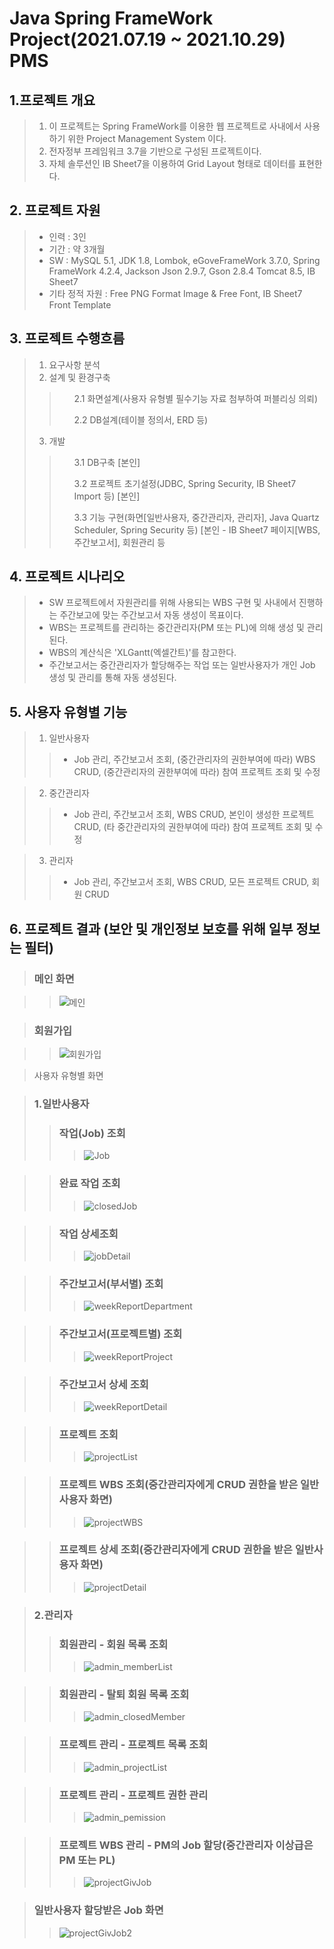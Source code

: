 # Java Spring FrameWork Project(2021.07.19 ~ 2021.10.29) PMS

## 1.프로젝트 개요

>1. 이 프로젝트는 Spring FrameWork를 이용한 웹 프로젝트로 사내에서 사용하기 위한 Project Management System 이다.<br>
>2. 전자정부 프레임워크 3.7을 기반으로 구성된 프로젝트이다.
>3. 자체 솔루션인 IB Sheet7을 이용하여 Grid Layout 형태로 데이터를 표현한다.<br>

## 2. 프로젝트 자원

>+ 인력 : 3인
>+ 기간 : 약 3개월
>+ SW : MySQL 5.1, JDK 1.8, Lombok, eGoveFrameWork 3.7.0, Spring FrameWork 4.2.4, Jackson Json 2.9.7, Gson 2.8.4 Tomcat 8.5, IB Sheet7 
>+ 기타 정적 자원 : Free PNG Format Image & Free Font, IB Sheet7 Front Template

## 3. 프로젝트 수행흐름

>1. 요구사항 분석
>2. 설계 및 환경구축
>><ol> 2.1 화면설계(사용자 유형별 필수기능 자료 첨부하여 퍼블리싱 의뢰)</ol>
>><ol> 2.2 DB설계(테이블 정의서, ERD 등)</ol>
>3. 개발
>><ol> 3.1 DB구축 [본인] </ol>
>><ol> 3.2 프로젝트 초기설정(JDBC, Spring Security, IB Sheet7 Import 등) [본인] </ol>
>><ol> 3.3 기능 구현(화면[일반사용자, 중간관리자, 관리자], Java Quartz Scheduler, Spring Security 등) [본인 - IB Sheet7 페이지[WBS, 주간보고서], 회원관리 등</ol>

## 4. 프로젝트 시나리오

>+ SW 프로젝트에서 자원관리를 위해 사용되는 WBS 구현 및 사내에서 진행하는 주간보고에 맞는 주간보고서 자동 생성이 목표이다.
>+ WBS는 프로젝트를 관리하는 중간관리자(PM 또는 PL)에 의해 생성 및 관리된다.
>+ WBS의 계산식은 'XLGantt(엑셀간트)'를 참고한다.
>+ 주간보고서는 중간관리자가 할당해주는 작업 또는 일반사용자가 개인 Job 생성 및 관리를 통해 자동 생성된다.

## 5. 사용자 유형별 기능

>1. 일반사용자
>>+ Job 관리, 주간보고서 조회, (중간관리자의 권한부여에 따라) WBS CRUD, (중간관리자의 권한부여에 따라) 참여 프로젝트 조회 및 수정 

>2. 중간관리자
>>+ Job 관리, 주간보고서 조회, WBS CRUD, 본인이 생성한 프로젝트 CRUD, (타 중간관리자의 권한부여에 따라) 참여 프로젝트 조회 및 수정

>3. 관리자
>>+ Job 관리, 주간보고서 조회, WBS CRUD, 모든 프로젝트 CRUD, 회원 CRUD
 
## 6. 프로젝트 결과 (보안 및 개인정보 보호를 위해 일부 정보는 필터)
>### 메인 화면

>> ![메인](./mdImages2/main.png)

>### 회원가입

>> ![회원가입](./mdImages2/signup.png)

> 사용자 유형별 화면

> ### 1.일반사용자
>> ### 작업(Job) 조회
>>> ![Job](./mdImages2/job.png)

>> ### 완료 작업 조회
>>> ![closedJob](./mdImages2/closedJob.png)

>> ### 작업 상세조회
>>> ![jobDetail](./mdImages2/jobDetail.png)

>> ### 주간보고서(부서별) 조회
>>> ![weekReportDepartment](./mdImages2/weekReport(department).png)

>> ### 주간보고서(프로젝트별) 조회
>>> ![weekReportProject](./mdImages2/weekReport(project).png)

>> ### 주간보고서 상세 조회
>>> ![weekReportDetail](./mdImages2/weekReportDeatil.png)

>> ### 프로젝트 조회
>>> ![projectList](./mdImages2/projectList.png)

>> ### 프로젝트 WBS 조회(중간관리자에게 CRUD 권한을 받은 일반사용자 화면)
>>> ![projectWBS](./mdImages2/projectWBS.png)

>> ### 프로젝트 상세 조회(중간관리자에게 CRUD 권한을 받은 일반사용자 화면)
>>> ![projectDetail](./mdImages2/projectDetail.png)

> ### 2.관리자
>> ### 회원관리 - 회원 목록 조회
>>> ![admin_memberList](./mdImages2/admin_memberList.png)

>> ### 회원관리 - 탈퇴 회원 목록 조회
>>> ![admin_closedMember](./mdImages2/admin_closedMember.png)

>> ### 프로젝트 관리 - 프로젝트 목록 조회
>>> ![admin_projectList](./mdImages2/admin_projectList.png)

>> ### 프로젝트 관리 - 프로젝트 권한 관리
>>> ![admin_pemission](./mdImages2/admin_pemission.png)

>> ### 프로젝트 WBS 관리 - PM의 Job 할당(중간관리자 이상급은 PM 또는 PL)
>>> ![projectGivJob](./mdImages2/projectGivJob.png)

> ### 일반사용자 할당받은 Job 화면
>> ![projectGivJob2](./mdImages2/projectGivJob2.png)

